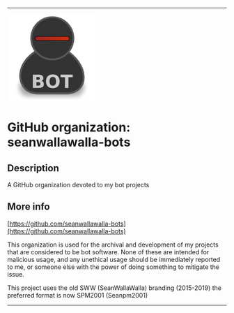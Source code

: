 
***

![LowQuality_Seanwallawalla-bots_Icon.png failed to load. The file may be missing or corrupt. Check the file path for errors first.](/AdditionalInfo/1/seanwallawalla-bots/LowQuality_Seanwallawalla-bots_Icon.png)

# GitHub organization: seanwallawalla-bots

## Description

A GitHub organization devoted to my bot projects

## More info

[https://github.com/seanwallawalla-bots](https://github.com/seanwallawalla-bots)

This organization is used for the archival and development of my projects that are considered to be bot software. None of these are intended for malicious usage, and any unethical usage should be immediately reported to me, or someone else with the power of doing something to mitigate the issue.

This project uses the old SWW (SeanWallaWalla) branding (2015-2019) the preferred format is now SPM2001 (Seanpm2001)

***
